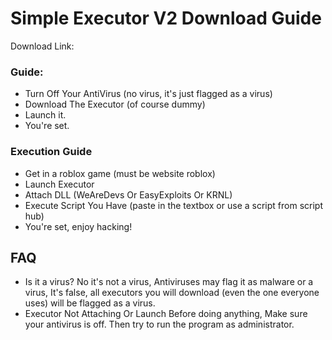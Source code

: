 # Simple Executor V2 Download Guide

Download Link:

### Guide:
- Turn Off Your AntiVirus (no virus, it's just flagged as a virus)
- Download The Executor (of course dummy)
- Launch it.
- You're set.

### Execution Guide
- Get in a roblox game (must be website roblox)
- Launch Executor
- Attach DLL (WeAreDevs Or EasyExploits Or KRNL)
- Execute Script You Have (paste in the textbox or use a script from script hub)
- You're set, enjoy hacking!

## FAQ
- Is it a virus?
No it's not a virus, Antiviruses may flag it as malware or a virus, It's false, all executors you will download (even the one everyone uses) will be flagged as a virus.
- Executor Not Attaching Or Launch
Before doing anything, Make sure your antivirus is off.
Then try to run the program as administrator.
